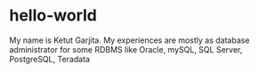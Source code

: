 # hello-world

My name is Ketut Garjita. 
My experiences are mostly as database administrator for some RDBMS like Oracle, mySQL, SQL Server, PostgreSQL, Teradata
